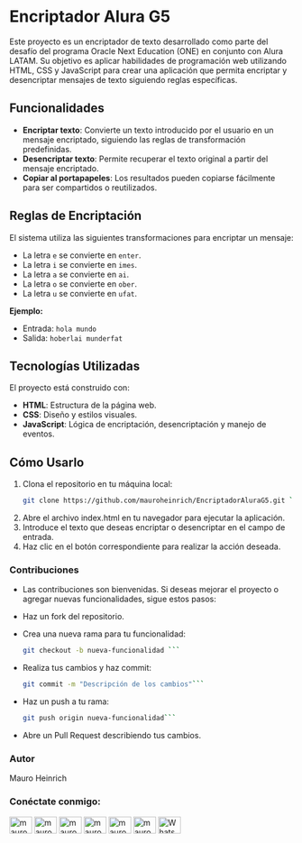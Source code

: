 # Encriptador Alura G5

Este proyecto es un encriptador de texto desarrollado como parte del desafío del programa Oracle Next Education (ONE) en conjunto con Alura LATAM. Su objetivo es aplicar habilidades de programación web utilizando HTML, CSS y JavaScript para crear una aplicación que permita encriptar y desencriptar mensajes de texto siguiendo reglas específicas.

## Funcionalidades

- **Encriptar texto**: Convierte un texto introducido por el usuario en un mensaje encriptado, siguiendo las reglas de transformación predefinidas.
- **Desencriptar texto**: Permite recuperar el texto original a partir del mensaje encriptado.
- **Copiar al portapapeles**: Los resultados pueden copiarse fácilmente para ser compartidos o reutilizados.

## Reglas de Encriptación

El sistema utiliza las siguientes transformaciones para encriptar un mensaje:

- La letra `e` se convierte en `enter`.
- La letra `i` se convierte en `imes`.
- La letra `a` se convierte en `ai`.
- La letra `o` se convierte en `ober`.
- La letra `u` se convierte en `ufat`.

**Ejemplo:**
- Entrada: `hola mundo`
- Salida: `hoberlai munderfat`

## Tecnologías Utilizadas

El proyecto está construido con:

- **HTML**: Estructura de la página web.
- **CSS**: Diseño y estilos visuales.
- **JavaScript**: Lógica de encriptación, desencriptación y manejo de eventos.

## Cómo Usarlo

1. Clona el repositorio en tu máquina local:
   ```bash
   git clone https://github.com/mauroheinrich/EncriptadorAluraG5.git ```

2.  Abre el archivo index.html en tu navegador para ejecutar la aplicación.
3.  Introduce el texto que deseas encriptar o desencriptar en el campo de entrada.
4. Haz clic en el botón correspondiente para realizar la acción deseada.
### Contribuciones
- Las contribuciones son bienvenidas. Si deseas mejorar el proyecto o agregar nuevas funcionalidades, sigue estos pasos:

- Haz un fork del repositorio.
- Crea una nueva rama para tu funcionalidad:
    ```bash
    git checkout -b nueva-funcionalidad ```

- Realiza tus cambios y haz commit:
    ```bash
    git commit -m "Descripción de los cambios"```

- Haz un push a tu rama:
    ```bash
    git push origin nueva-funcionalidad```

- Abre un Pull Request describiendo tus cambios.


### Autor
Mauro Heinrich


<h3 align="left">Conéctate conmigo:</h3>
<p align="left">
  <a href="https://twitter.com/mauroheinrich" target="_blank"><img align="center" src="https://raw.githubusercontent.com/rahuldkjain/github-profile-readme-generator/master/src/images/icons/Social/twitter.svg" alt="mauroheinrich" height="30" width="40" /></a>
  <a href="https://linkedin.com/in/mauroheinrich" target="_blank"><img align="center" src="https://raw.githubusercontent.com/rahuldkjain/github-profile-readme-generator/master/src/images/icons/Social/linked-in-alt.svg" alt="mauroheinrich" height="30" width="40" /></a>
  <a href="https://stackoverflow.com/users/20105268/mauro-heinrich" target="_blank"><img align="center" src="https://raw.githubusercontent.com/rahuldkjain/github-profile-readme-generator/master/src/images/icons/Social/stack-overflow.svg" alt="mauroheinrich" height="30" width="40" /></a>
  <a href="https://fb.com/mauroheinrich" target="_blank"><img align="center" src="https://raw.githubusercontent.com/rahuldkjain/github-profile-readme-generator/master/src/images/icons/Social/facebook.svg" alt="mauroheinrich" height="30" width="40" /></a>
  <a href="https://instagram.com/mauroheinrich" target="_blank"><img align="center" src="https://raw.githubusercontent.com/rahuldkjain/github-profile-readme-generator/master/src/images/icons/Social/instagram.svg" alt="mauroheinrich" height="30" width="40" /></a>
  <a href="https://discord.gg/mauroheinrich" target="_blank"><img align="center" src="https://raw.githubusercontent.com/rahuldkjain/github-profile-readme-generator/master/src/images/icons/Social/discord.svg" alt="mauroheinrich" height="30" width="40" /></a>
  <a href="https://wa.me/5493436201089" target="_blank"><img align="center" src="https://raw.githubusercontent.com/rahuldkjain/github-profile-readme-generator/master/src/images/icons/Social/whatsapp.svg" alt="WhatsApp" height="30" width="40" /></a>
</p>
